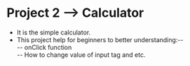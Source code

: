 # Project 2 --> Calculator

* It is the simple calculator.
* This project help for beginners to better understanding:--<br>
-- onClick function<br>
-- How to change value of input tag and etc.
